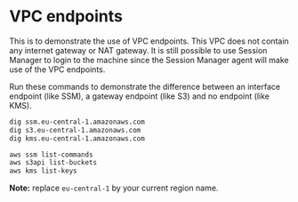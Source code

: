 # VPC endpoints

This is to demonstrate the use of VPC endpoints. This VPC does not contain any internet gateway or NAT gateway. It is still possible to use Session Manager to login to the machine since the Session Manager agent will make use of the VPC endpoints.

Run these commands to demonstrate the difference between an interface endpoint (like SSM), a gateway endpoint (like S3) and no endpoint (like KMS).

```bash
dig ssm.eu-central-1.amazonaws.com
dig s3.eu-central-1.amazonaws.com
dig kms.eu-central-1.amazonaws.com

aws ssm list-commands
aws s3api list-buckets
aws kms list-keys
```

**Note:** replace `eu-central-1` by your current region name.
